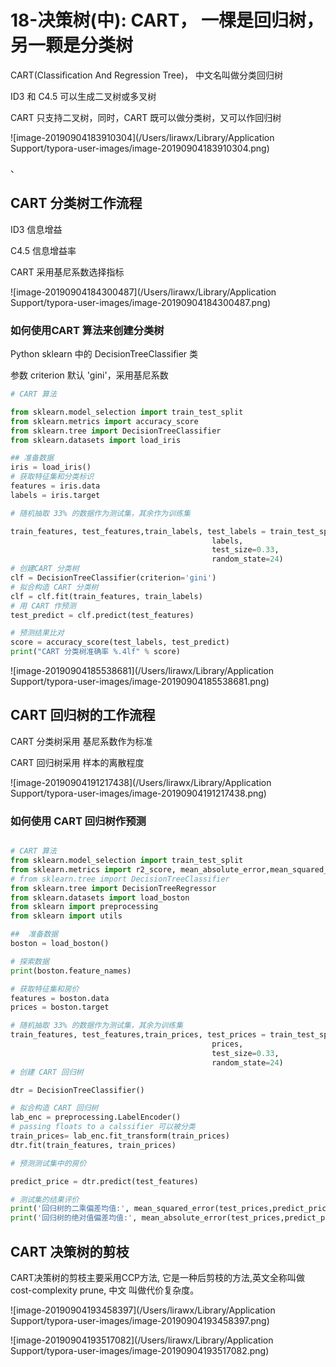 # 18-决策树(中): CART， 一棵是回归树，另一颗是分类树



CART(Classification And Regression Tree)， 中文名叫做分类回归树



ID3 和 C4.5 可以生成二叉树或多叉树

CART 只支持二叉树，同时，CART 既可以做分类树，又可以作回归树

![image-20190904183910304](/Users/lirawx/Library/Application Support/typora-user-images/image-20190904183910304.png)

、

## CART 分类树工作流程

ID3 信息增益

C4.5 信息增益率

CART 采用基尼系数选择指标



![image-20190904184300487](/Users/lirawx/Library/Application Support/typora-user-images/image-20190904184300487.png)



### 如何使用CART 算法来创建分类树

Python  sklearn 中的 DecisionTreeClassifier 类

参数 criterion 默认 'gini'，采用基尼系数



```python
# CART 算法

from sklearn.model_selection import train_test_split
from sklearn.metrics import accuracy_score
from sklearn.tree import DecisionTreeClassifier
from sklearn.datasets import load_iris

## 准备数据
iris = load_iris()
# 获取特征集和分类标识
features = iris.data
labels = iris.target

# 随机抽取 33% 的数据作为测试集，其余作为训练集

train_features, test_features,train_labels, test_labels = train_test_split(features, 
                                             labels, 
                                             test_size=0.33, 
                                             random_state=24)
# 创建CART 分类树
clf = DecisionTreeClassifier(criterion='gini')
# 拟合构造 CART 分类树
clf = clf.fit(train_features, train_labels)
# 用 CART 作预测
test_predict = clf.predict(test_features)

# 预测结果比对
score = accuracy_score(test_labels, test_predict)
print("CART 分类树准确率 %.4lf" % score)
```



![image-20190904185538681](/Users/lirawx/Library/Application Support/typora-user-images/image-20190904185538681.png)



## CART 回归树的工作流程

CART 分类树采用 基尼系数作为标准

CART 回归树采用 样本的离散程度



![image-20190904191217438](/Users/lirawx/Library/Application Support/typora-user-images/image-20190904191217438.png)



### 如何使用 CART 回归树作预测



```python

# CART 算法
from sklearn.model_selection import train_test_split
from sklearn.metrics import r2_score, mean_absolute_error,mean_squared_error
# from sklearn.tree import DecisionTreeClassifier
from sklearn.tree import DecisionTreeRegressor
from sklearn.datasets import load_boston
from sklearn import preprocessing
from sklearn import utils

##  准备数据
boston = load_boston()

# 探索数据
print(boston.feature_names)

# 获取特征集和房价
features = boston.data
prices = boston.target

# 随机抽取 33% 的数据作为测试集，其余为训练集
train_features, test_features,train_prices, test_prices = train_test_split(features, 
                                             prices, 
                                             test_size=0.33, 
                                             random_state=24)
# 创建 CART 回归树

dtr = DecisionTreeClassifier()

# 拟合构造 CART 回归树
lab_enc = preprocessing.LabelEncoder()
# passing floats to a calssifier 可以被分类
train_prices= lab_enc.fit_transform(train_prices)
dtr.fit(train_features, train_prices)

# 预测测试集中的房价

predict_price = dtr.predict(test_features)

# 测试集的结果评价
print('回归树的二乘偏差均值:', mean_squared_error(test_prices,predict_price))
print('回归树的绝对值偏差均值:', mean_absolute_error(test_prices,predict_price))
```



## CART 决策树的剪枝

CART决策树的剪枝主要采用CCP方法, 它是一种后剪枝的方法,英文全称叫做 cost-complexity  prune, 中文 叫做代价复杂度。

![image-20190904193458397](/Users/lirawx/Library/Application Support/typora-user-images/image-20190904193458397.png)



![image-20190904193517082](/Users/lirawx/Library/Application Support/typora-user-images/image-20190904193517082.png)



